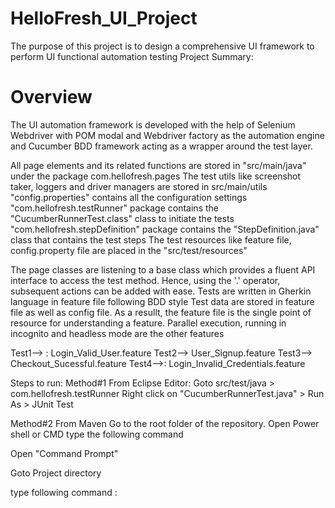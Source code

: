 # HelloFresh_UI_Project
The purpose of this project is to design a comprehensive UI framework to perform UI functional automation testing
Project Summary:

# Overview
The UI automation framework is developed with the help of Selenium Webdriver with POM modal and Webdriver factory as the automation  engine and Cucumber BDD framework acting as a wrapper around the test layer. 

All page elements and its related functions are stored in "src/main/java" under the package com.hellofresh.pages
The test utils like screenshot taker, loggers and driver managers are stored in src/main/utils
"config.properties" contains all the configuration settings
"com.hellofresh.testRunner" package contains the "CucumberRunnerTest.class" class to initiate the tests
"com.hellofresh.stepDefinition" package contains the "StepDefinition.java" class that contains the test steps
The test resources like feature file, config.property file are placed in the "src/test/resources"

The page classes are listening to a base class which provides a fluent API interface to access the test method. Hence, using the '.' operator, subsequent actions can be added with ease.
Tests are written in Gherkin language in feature file following BDD style
Test data are stored in feature file as well as config file. As a resullt, the feature file is the single point of resource for understanding a feature.
Parallel execution, running in incognito and headless mode are the other features

Test1--> : Login_Valid_User.feature
Test2--> User_Signup.feature
Test3--> Checkout_Sucessful.feature
Test4-->: Login_Invalid_Credentials.feature

Steps to run:
Method#1
From Eclipse Editor:
Goto src/test/java > com.hellofresh.testRunner
Right click on "CucumberRunnerTest.java" > Run As > JUnit Test

Method#2
From Maven
Go to the root folder of the repository.
Open Power shell or CMD
type the following command


Open "Command Prompt"

Goto Project directory

type following command :
